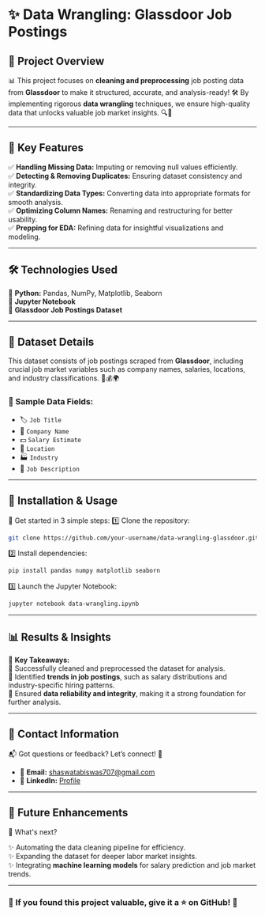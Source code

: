 # ✨ Data Wrangling: Glassdoor Job Postings

## 📌 Project Overview
📊 This project focuses on **cleaning and preprocessing** job posting data from **Glassdoor** to make it structured, accurate, and analysis-ready! 🛠️ By implementing rigorous **data wrangling** techniques, we ensure high-quality data that unlocks valuable job market insights. 🔍💼

---
## 🚀 Key Features
✅ **Handling Missing Data:** Imputing or removing null values efficiently.  
✅ **Detecting & Removing Duplicates:** Ensuring dataset consistency and integrity.  
✅ **Standardizing Data Types:** Converting data into appropriate formats for smooth analysis.  
✅ **Optimizing Column Names:** Renaming and restructuring for better usability.  
✅ **Prepping for EDA:** Refining data for insightful visualizations and modeling.  

---
## 🛠️ Technologies Used
🐍 **Python:** Pandas, NumPy, Matplotlib, Seaborn  
📓 **Jupyter Notebook**  
💾 **Glassdoor Job Postings Dataset**  

---
## 📂 Dataset Details
This dataset consists of job postings scraped from **Glassdoor**, including crucial job market variables such as company names, salaries, locations, and industry classifications. 🏢💰🌍

### 📜 Sample Data Fields:
- 🏷️ `Job Title`
- 🏢 `Company Name`
- 💵 `Salary Estimate`
- 📍 `Location`
- 🏭 `Industry`
- 📑 `Job Description`

---
## 🔧 Installation & Usage
🚀 Get started in 3 simple steps:
1️⃣ Clone the repository:
   ```bash
   git clone https://github.com/your-username/data-wrangling-glassdoor.git
   ```
2️⃣ Install dependencies:
   ```bash
   pip install pandas numpy matplotlib seaborn
   ```
3️⃣ Launch the Jupyter Notebook:
   ```bash
   jupyter notebook data-wrangling.ipynb
   ```

---
## 📊 Results & Insights
🎯 **Key Takeaways:**  
📌 Successfully cleaned and preprocessed the dataset for analysis.  
📌 Identified **trends in job postings**, such as salary distributions and industry-specific hiring patterns.  
📌 Ensured **data reliability and integrity**, making it a strong foundation for further analysis.  

---
## 📢 Contact Information
📬 Got questions or feedback? Let’s connect! 🤝
- 📧 **Email:** shaswatabiswas707@gmail.com  
- 💼 **LinkedIn:** [Profile](https://www.linkedin.com/in/shaswata-biswas-1a6837230/)  

---
## 🌟 Future Enhancements
🔮 What's next?

✨ Automating the data cleaning pipeline for efficiency.  
✨ Expanding the dataset for deeper labor market insights.  
✨ Integrating **machine learning models** for salary prediction and job market trends.  

---
### 🚀 If you found this project valuable, give it a ⭐ on GitHub! 🌟

